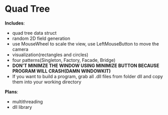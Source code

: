 # Quad Tree

**Includes**:  
* quad tree data struct 
* random 2D field generation  
* use MouseWheel to scale the view, use LeftMouseButton to move the camera  
* visualization(rectangles and circles)  
* four patterns(Singleton, Factory, Facade, Bridge)   
* **DON'T MINIMZE THE WINDOW USING MINIMIZE BUTTON BECAUSE PROGRAM WILL CRASH(DAMN WINDOWKIT)**
* If you want to build a program, grab all .dll files from folder dll and copy them into your working directory

**Plans**:  
* multithreading
* dll library  
